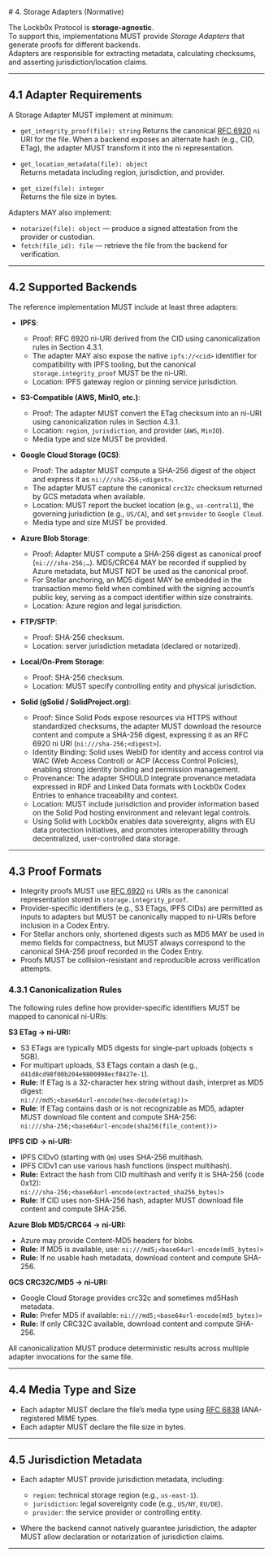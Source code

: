 <file name=0 path=/Users/steven/Code/lockb0x-protocol/spec/storage-adapters.md># 4. Storage Adapters (Normative)

The Lockb0x Protocol is **storage-agnostic**.  
To support this, implementations MUST provide *Storage Adapters* that generate proofs for different backends.  
Adapters are responsible for extracting metadata, calculating checksums, and asserting jurisdiction/location claims.

---

## 4.1 Adapter Requirements

A Storage Adapter MUST implement at minimum:

- `get_integrity_proof(file): string`
  Returns the canonical [RFC 6920] `ni` URI for the file. When a backend exposes an alternate hash (e.g., CID, ETag), the adapter MUST transform it into the ni representation.

- `get_location_metadata(file): object`  
  Returns metadata including region, jurisdiction, and provider.  

- `get_size(file): integer`  
  Returns the file size in bytes.  

Adapters MAY also implement:

- `notarize(file): object` — produce a signed attestation from the provider or custodian.  
- `fetch(file_id): file` — retrieve the file from the backend for verification.

---

## 4.2 Supported Backends

The reference implementation MUST include at least three adapters:

- **IPFS**:
  - Proof: RFC 6920 ni-URI derived from the CID using canonicalization rules in Section 4.3.1.
  - The adapter MAY also expose the native `ipfs://<cid>` identifier for compatibility with IPFS tooling, but the canonical `storage.integrity_proof` MUST be the ni-URI.
  - Location: IPFS gateway region or pinning service jurisdiction.

- **S3-Compatible (AWS, MinIO, etc.)**:
  - Proof: The adapter MUST convert the ETag checksum into an ni-URI using canonicalization rules in Section 4.3.1.
  - Location: `region`, `jurisdiction`, and provider (`AWS`, `MinIO`).
  - Media type and size MUST be provided.

- **Google Cloud Storage (GCS)**:
  - Proof: The adapter MUST compute a SHA-256 digest of the object and express it as `ni:///sha-256;<digest>`.
  - The adapter MUST capture the canonical `crc32c` checksum returned by GCS metadata when available.
  - Location: MUST report the bucket location (e.g., `us-central1`), the governing jurisdiction (e.g., `US/CA`), and set `provider` to `Google Cloud`.
  - Media type and size MUST be provided.

- **Azure Blob Storage**:  
  - Proof: Adapter MUST compute a SHA-256 digest as canonical proof (`ni:///sha-256;…`). MD5/CRC64 MAY be recorded if supplied by Azure metadata, but MUST NOT be used as the canonical proof.  
  - For Stellar anchoring, an MD5 digest MAY be embedded in the transaction memo field when combined with the signing account’s public key, serving as a compact identifier within size constraints.  
  - Location: Azure region and legal jurisdiction.  

- **FTP/SFTP**:  
  - Proof: SHA-256 checksum.  
  - Location: server jurisdiction metadata (declared or notarized).  

- **Local/On-Prem Storage**:  
  - Proof: SHA-256 checksum.  
  - Location: MUST specify controlling entity and physical jurisdiction.  

- **Solid (gSolid / SolidProject.org)**:  
  - Proof: Since Solid Pods expose resources via HTTPS without standardized checksums, the adapter MUST download the resource content and compute a SHA-256 digest, expressing it as an RFC 6920 ni URI (`ni:///sha-256;<digest>`).  
  - Identity Binding: Solid uses WebID for identity and access control via WAC (Web Access Control) or ACP (Access Control Policies), enabling strong identity binding and permission management.  
  - Provenance: The adapter SHOULD integrate provenance metadata expressed in RDF and Linked Data formats with Lockb0x Codex Entries to enhance traceability and context.  
  - Location: MUST include jurisdiction and provider information based on the Solid Pod hosting environment and relevant legal controls.  
  - Using Solid with Lockb0x enables data sovereignty, aligns with EU data protection initiatives, and promotes interoperability through decentralized, user-controlled data storage.

---

## 4.3 Proof Formats

- Integrity proofs MUST use [RFC 6920] `ni` URIs as the canonical representation stored in `storage.integrity_proof`.  
- Provider-specific identifiers (e.g., S3 ETags, IPFS CIDs) are permitted as inputs to adapters but MUST be canonically mapped to ni-URIs before inclusion in a Codex Entry.
- For Stellar anchors only, shortened digests such as MD5 MAY be used in memo fields for compactness, but MUST always correspond to the canonical SHA-256 proof recorded in the Codex Entry.
- Proofs MUST be collision-resistant and reproducible across verification attempts.

### 4.3.1 Canonicalization Rules

The following rules define how provider-specific identifiers MUST be mapped to canonical ni-URIs:

**S3 ETag → ni-URI:**
- S3 ETags are typically MD5 digests for single-part uploads (objects ≤ 5GB).  
- For multipart uploads, S3 ETags contain a dash (e.g., `d41d8cd98f00b204e9800998ecf8427e-1`).  
- **Rule:** If ETag is a 32-character hex string without dash, interpret as MD5 digest:  
  `ni:///md5;<base64url-encode(hex-decode(etag))>`  
- **Rule:** If ETag contains dash or is not recognizable as MD5, adapter MUST download file content and compute SHA-256:  
  `ni:///sha-256;<base64url-encode(sha256(file_content))>`  

**IPFS CID → ni-URI:**
- IPFS CIDv0 (starting with `Qm`) uses SHA-256 multihash.  
- IPFS CIDv1 can use various hash functions (inspect multihash).  
- **Rule:** Extract the hash from CID multihash and verify it is SHA-256 (code 0x12):  
  `ni:///sha-256;<base64url-encode(extracted_sha256_bytes)>`  
- **Rule:** If CID uses non-SHA-256 hash, adapter MUST download file content and compute SHA-256.  

**Azure Blob MD5/CRC64 → ni-URI:**
- Azure may provide Content-MD5 headers for blobs.  
- **Rule:** If MD5 is available, use: `ni:///md5;<base64url-encode(md5_bytes)>`  
- **Rule:** If no usable hash metadata, download content and compute SHA-256.  

**GCS CRC32C/MD5 → ni-URI:**
- Google Cloud Storage provides crc32c and sometimes md5Hash metadata.  
- **Rule:** Prefer MD5 if available: `ni:///md5;<base64url-encode(md5_bytes)>`  
- **Rule:** If only CRC32C available, download content and compute SHA-256.  

All canonicalization MUST produce deterministic results across multiple adapter invocations for the same file.

---

## 4.4 Media Type and Size

- Each adapter MUST declare the file’s media type using [RFC 6838] IANA-registered MIME types.  
- Each adapter MUST declare the file size in bytes.  

---

## 4.5 Jurisdiction Metadata

- Each adapter MUST provide jurisdiction metadata, including:  
  - `region`: technical storage region (e.g., `us-east-1`).  
  - `jurisdiction`: legal sovereignty code (e.g., `US/NY`, `EU/DE`).  
  - `provider`: the service provider or controlling entity.  

- Where the backend cannot natively guarantee jurisdiction, the adapter MUST allow declaration or notarization of jurisdiction claims.

---

[RFC 6920]: https://www.rfc-editor.org/rfc/rfc6920
[RFC 6838]: https://www.rfc-editor.org/rfc/rfc6838</file>